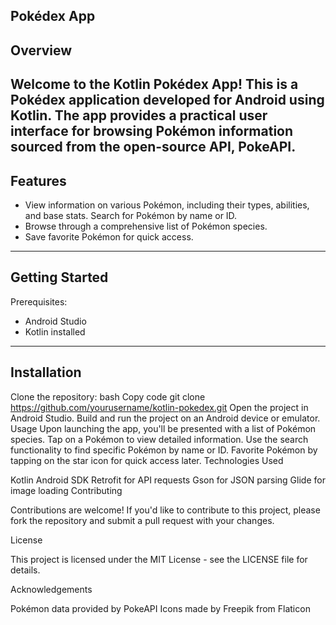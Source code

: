 
Pokédex App
----------------------------------------------------------------------------------------------------------------------------

Overview
----------------------------------------------------------------------------------------------------------------------------

Welcome to the Kotlin Pokédex App! This is a Pokédex application developed for Android using Kotlin. The app provides a practical user interface for browsing Pokémon information sourced from the open-source API, PokeAPI.
----------------------------------------------------------------------------------------------------------------------------

Features
----------------------------------------------------------------------------------------------------------------------------

* View information on various Pokémon, including their types, abilities, and base stats.
  Search for Pokémon by name or ID.
* Browse through a comprehensive list of Pokémon species.
* Save favorite Pokémon for quick access.
-----------------------------------------------------------------------------------------------------------------------------
  
 Getting Started
---------------------------------------------------------------------------------------------------------------------------- 

  Prerequisites:
  * Android Studio
  * Kotlin installed
----------------------------------------------------------------------------------------------------------------------------    

  Installation
  ------------------------------------------------------------------------------------------------------------------------------
Clone the repository:
bash
Copy code
git clone https://github.com/yourusername/kotlin-pokedex.git
Open the project in Android Studio.
Build and run the project on an Android device or emulator.
Usage
Upon launching the app, you'll be presented with a list of Pokémon species.
Tap on a Pokémon to view detailed information.
Use the search functionality to find specific Pokémon by name or ID.
Favorite Pokémon by tapping on the star icon for quick access later.
Technologies Used

Kotlin
Android SDK
Retrofit for API requests
Gson for JSON parsing
Glide for image loading
Contributing

Contributions are welcome! If you'd like to contribute to this project, please fork the repository and submit a pull request with your changes.

License

This project is licensed under the MIT License - see the LICENSE file for details.

Acknowledgements

Pokémon data provided by PokeAPI
Icons made by Freepik from Flaticon

